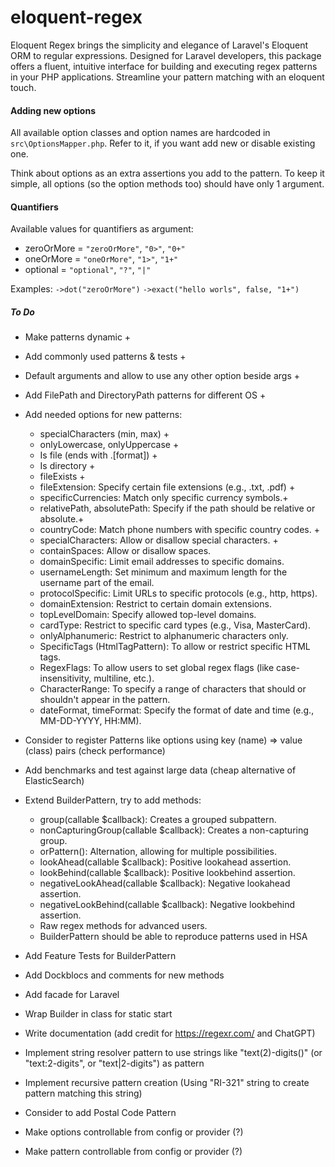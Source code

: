 # eloquent-regex

Eloquent Regex brings the simplicity and elegance of Laravel's Eloquent ORM to regular expressions. Designed for Laravel developers, this package offers a fluent, intuitive interface for building and executing regex patterns in your PHP applications. Streamline your pattern matching with an eloquent touch.

#### Adding new options

All available option classes and option names are hardcoded in `src\OptionsMapper.php`. Refer to it, if you want add new or disable existing one.

Think about options as an extra assertions you add to the pattern. To keep it simple, all options (so the option methods too) should have only 1 argument.

#### Quantifiers

Available values for quantifiers as argument:

- zeroOrMore = `"zeroOrMore"`, `"0>"`, `"0+"`
- oneOrMore = `"oneOrMore"`, `"1>"`, `"1+"`
- optional = `"optional"`, `"?"`, `"|"`

Examples: `->dot("zeroOrMore")` `->exact("hello worls", false, "1+")`

##### To Do

- Make patterns dynamic +
- Add commonly used patterns & tests +
- Default arguments and allow to use any other option beside args +
- Add FilePath and DirectoryPath patterns for different OS +
- Add needed options for new patterns:
  - specialCharacters (min, max) +
  - onlyLowercase, onlyUppercase +
  - Is file (ends with .[format]) +
  - Is directory +
  - fileExists +
  - fileExtension: Specify certain file extensions (e.g., .txt, .pdf) +
  - specificCurrencies: Match only specific currency symbols.+
  - relativePath, absolutePath: Specify if the path should be relative or absolute.+
  - countryCode: Match phone numbers with specific country codes. +
  - specialCharacters: Allow or disallow special characters. +
  - containSpaces: Allow or disallow spaces.
  - domainSpecific: Limit email addresses to specific domains.
  - usernameLength: Set minimum and maximum length for the username part of the email.
  - protocolSpecific: Limit URLs to specific protocols (e.g., http, https).
  - domainExtension: Restrict to certain domain extensions.
  - topLevelDomain: Specify allowed top-level domains.
  - cardType: Restrict to specific card types (e.g., Visa, MasterCard).
  - onlyAlphanumeric: Restrict to alphanumeric characters only.
  - SpecificTags (HtmlTagPattern): To allow or restrict specific HTML tags.
  - RegexFlags: To allow users to set global regex flags (like case-insensitivity, multiline, etc.).
  - CharacterRange: To specify a range of characters that should or shouldn't appear in the pattern.
  - dateFormat, timeFormat: Specify the format of date and time (e.g., MM-DD-YYYY, HH:MM).
- Consider to register Patterns like options using key (name) => value (class) pairs (check performance)
- Add benchmarks and test against large data (cheap alternative of ElasticSearch)
- Extend BuilderPattern, try to add methods:

  - group(callable $callback): Creates a grouped subpattern.
  - nonCapturingGroup(callable $callback): Creates a non-capturing group.
  - orPattern(): Alternation, allowing for multiple possibilities.
  - lookAhead(callable $callback): Positive lookahead assertion.
  - lookBehind(callable $callback): Positive lookbehind assertion.
  - negativeLookAhead(callable $callback): Negative lookahead assertion.
  - negativeLookBehind(callable $callback): Negative lookbehind assertion.
  - Raw regex methods for advanced users.
  - BuilderPattern should be able to reproduce patterns used in HSA

- Add Feature Tests for BuilderPattern
- Add Dockblocs and comments for new methods

- Add facade for Laravel
- Wrap Builder in class for static start
- Write documentation (add credit for https://regexr.com/ and ChatGPT)

- Implement string resolver pattern to use strings like "text(2)-digits()" (or "text:2-digits", or "text|2-digits") as pattern
- Implement recursive pattern creation (Using "RI-321" string to create pattern matching this string)

- Consider to add Postal Code Pattern
- Make options controllable from config or provider (?)
- Make pattern controllable from config or provider (?)
